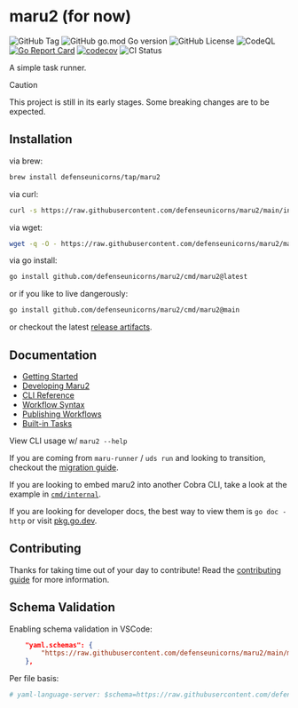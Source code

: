 # maru2 (for now)

![GitHub Tag](https://img.shields.io/github/v/tag/defenseunicorns/maru2)
![GitHub go.mod Go version](https://img.shields.io/github/go-mod/go-version/defenseunicorns/maru2)
![GitHub License](https://img.shields.io/github/license/defenseunicorns/maru2)
![CodeQL](https://github.com/defenseunicorns/maru2/actions/workflows/github-code-scanning/codeql/badge.svg?branch=main)
[![Go Report Card](https://goreportcard.com/badge/github.com/defenseunicorns/maru2)](https://goreportcard.com/report/github.com/defenseunicorns/maru2)
[![codecov](https://codecov.io/gh/defenseunicorns/maru2/graph/badge.svg?token=IQMK40GAOK)](https://codecov.io/gh/defenseunicorns/maru2)
![CI Status](https://github.com/defenseunicorns/maru2/actions/workflows/go.yaml/badge.svg)

A simple task runner.

> [!CAUTION]
> This project is still in its early stages. Some breaking changes are to be expected.

## Installation

via brew:

```sh
brew install defenseunicorns/tap/maru2
```

via curl:

```sh
curl -s https://raw.githubusercontent.com/defenseunicorns/maru2/main/install.sh | bash
```

via wget:

```sh
wget -q -O - https://raw.githubusercontent.com/defenseunicorns/maru2/main/install.sh | bash
```

via go install:

```sh
go install github.com/defenseunicorns/maru2/cmd/maru2@latest
```

or if you like to live dangerously:

```sh
go install github.com/defenseunicorns/maru2/cmd/maru2@main
```

or checkout the latest [release artifacts](https://github.com/defenseunicorns/maru2/releases/latest).

## Documentation

- [Getting Started](docs/README.md)
- [Developing Maru2](docs/developing.md)
- [CLI Reference](docs/cli.md)
- [Workflow Syntax](docs/syntax.md)
- [Publishing Workflows](docs/publish.md)
- [Built-in Tasks](docs/builtins.md)

View CLI usage w/ `maru2 --help`

If you are coming from `maru-runner` / `uds run` and looking to transition, checkout the [migration guide](./docs/maru-runner-migration.md).

If you are looking to embed maru2 into another Cobra CLI, take a look at the example in [`cmd/internal`](./cmd/internal/main.go).

If you are looking for developer docs, the best way to view them is `go doc -http` or visit [pkg.go.dev](https://pkg.go.dev/github.com/defenseunicorns/maru2).

## Contributing

Thanks for taking time out of your day to contribute! Read the [contributing guide](./.github/CONTRIBUTING.md) for more information.

## Schema Validation

Enabling schema validation in VSCode:

```json
    "yaml.schemas": {
        "https://raw.githubusercontent.com/defenseunicorns/maru2/main/maru2.schema.json": "tasks.yaml",
    },
```

Per file basis:

```yaml
# yaml-language-server: $schema=https://raw.githubusercontent.com/defenseunicorns/maru2/main/maru2.schema.json
```
